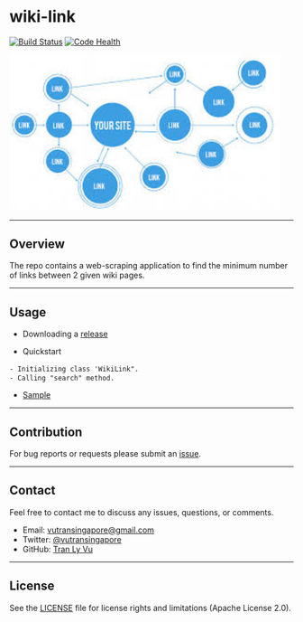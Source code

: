# **wiki-link**

[![Build Status](https://travis-ci.org/tranlyvu/wiki-link.svg?branch=master)](https://travis-ci.org/tranlyvu/wiki-link) [![Code Health](https://landscape.io/github/tranlyvu/wiki-link/master/landscape.svg?style=flat)](https://landscape.io/github/tranlyvu/wiki-link/master)

<img src="img/link.jpg" width="480" alt="Combined Image" />

---
Overview
---

The repo contains a web-scraping application to find the minimum number of links between 2 given wiki pages.

---
Usage
---

- Downloading a [release](https://github.com/tranlyvu/wiki-link/releases)

- Quickstart

```
- Initializing class 'WikiLink".
- Calling "search" method.
```	

- [Sample](https://github.com/tranlyvu/wiki-link/tree/master/sample)
	
---
Contribution
---

For bug reports or requests please submit an [issue](https://github.com/tranlyvu/wiki-link/issues).

---
Contact
---

Feel free to contact me to discuss any issues, questions, or comments.
*  Email: vutransingapore@gmail.com
*  Twitter: [@vutransingapore](https://twitter.com/vutransingapore)
*  GitHub: [Tran Ly Vu](https://github.com/tranlyvu)

---
License
---

See the [LICENSE](https://github.com/tranlyvu/wiki-link/blob/master/LICENSE) file for license rights and limitations (Apache License 2.0).

